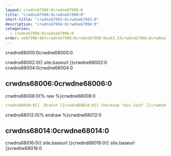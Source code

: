 ```yaml
---
layout: crwdns67988:0crwdne67988:0
title: "crwdns67990:0crwdne67990:0"
short-title: "crwdns67992:0crwdne67992:0"
description: "crwdns67994:0crwdne67994:0"
categories:
  - crwdns67996:0crwdne67996:0
order: ne67998:0bfcrwdns67998:0crwdne67998:0ea43.33crwdns67998:0crwdne67998:0783crwdns67998:0crwdne67998:05crwdns67998:0crwdne67998:0
---
```

crwdns68000:0crwdne68000:0

crwdns68002:0{{ site.baseurl }}crwdne68002:0 crwdns68004:0crwdne68004:0

## crwdns68006:0crwdne68006:0

crwdns68008:0{% raw %}crwdne68008:0

```yaml
crwdns68010:0{{ .Branch }}crwdnd68010:0{{ checksum "mix.lock" }}crwdnd68010:0{{ .Branch }}crwdnd68010:0{{ .Branch }}crwdnd68010:0{{ .Branch }}crwdnd68010:0{{ checksum "mix.lock" }}crwdnd68010:0{{ .Branch }}crwdnd68010:0{{ .Branch }}crwdne68010:0
```

crwdns68012:0{% endraw %}crwdne68012:0

## crwdns68014:0crwdne68014:0

crwdns68016:0{{ site.baseurl }}crwdnd68016:0{{ site.baseurl }}crwdne68016:0
